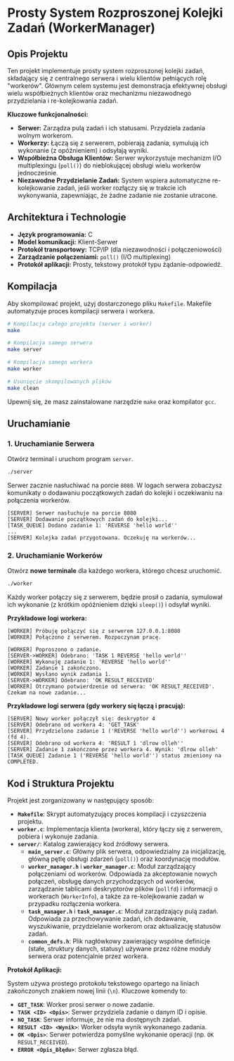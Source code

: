 # Prosty System Rozproszonej Kolejki Zadań (WorkerManager)

## Opis Projektu

Ten projekt implementuje prosty system rozproszonej kolejki zadań, składający się z centralnego serwera i wielu klientów pełniących rolę "workerów". Głównym celem systemu jest demonstracja efektywnej obsługi wielu współbieżnych klientów oraz mechanizmu niezawodnego przydzielania i re-kolejkowania zadań.

**Kluczowe funkcjonalności:**

*   **Serwer:** Zarządza pulą zadań i ich statusami. Przydziela zadania wolnym workerom.
*   **Workerzy:** Łączą się z serwerem, pobierają zadania, symulują ich wykonanie (z opóźnieniem) i odsyłają wyniki.
*   **Współbieżna Obsługa Klientów:** Serwer wykorzystuje mechanizm I/O multiplexingu (`poll()`) do nieblokującej obsługi wielu workerów jednocześnie.
*   **Niezawodne Przydzielanie Zadań:** System wspiera automatyczne re-kolejkowanie zadań, jeśli worker rozłączy się w trakcie ich wykonywania, zapewniając, że żadne zadanie nie zostanie utracone.

## Architektura i Technologie

*   **Język programowania:** C
*   **Model komunikacji:** Klient-Serwer
*   **Protokół transportowy:** TCP/IP (dla niezawodności i połączeniowości)
*   **Zarządzanie połączeniami:** `poll()` (I/O multiplexing)
*   **Protokół aplikacji:** Prosty, tekstowy protokół typu żądanie-odpowiedź.

## Kompilacja

Aby skompilować projekt, użyj dostarczonego pliku `Makefile`. Makefile automatyzuje proces kompilacji serwera i workera.

```bash
# Kompilacja całego projektu (serwer i worker)
make

# Kompilacja samego serwera
make server

# Kompilacja samego workera
make worker

# Usunięcie skompilowanych plików
make clean
```
Upewnij się, że masz zainstalowane narzędzie `make` oraz kompilator `gcc`.

## Uruchamianie

### 1. Uruchamianie Serwera

Otwórz terminal i uruchom program `server`.

```bash
./server
```

Serwer zacznie nasłuchiwać na porcie `8080`. W logach serwera zobaczysz komunikaty o dodawaniu początkowych zadań do kolejki i oczekiwaniu na połączenia workerów.

```
[SERVER] Serwer nasłuchuje na porcie 8080
[SERVER] Dodawanie początkowych zadań do kolejki...
[TASK_QUEUE] Dodano zadanie 1: 'REVERSE 'hello world''
...
[SERVER] Kolejka zadań przygotowana. Oczekuję na workerów...
```

### 2. Uruchamianie Workerów

Otwórz **nowe terminale** dla każdego workera, którego chcesz uruchomić.

```bash
./worker
```

Każdy worker połączy się z serwerem, będzie prosił o zadania, symulował ich wykonanie (z krótkim opóźnieniem dzięki `sleep()`) i odsyłał wyniki.

**Przykładowe logi workera:**

```
[WORKER] Próbuję połączyć się z serwerem 127.0.0.1:8080
[WORKER] Połączono z serwerem. Rozpoczynam pracę.

[WORKER] Poproszono o zadanie.
[SERVER->WORKER] Odebrano: 'TASK 1 REVERSE 'hello world''
[WORKER] Wykonuję zadanie 1: 'REVERSE 'hello world''
[WORKER] Zadanie 1 zakończono.
[WORKER] Wysłano wynik zadania 1.
[SERVER->WORKER] Odebrano: 'OK RESULT_RECEIVED'
[WORKER] Otrzymano potwierdzenie od serwera: 'OK RESULT_RECEIVED'. Czekam na nowe zadanie...
```

**Przykładowe logi serwera (gdy workery się łączą i pracują):**

```
[SERVER] Nowy worker połączył się: deskryptor 4
[SERVER] Odebrano od workera 4: 'GET_TASK'
[SERVER] Przydzielono zadanie 1 ('REVERSE 'hello world'') workerowi 4 (fd 4).
[SERVER] Odebrano od workera 4: 'RESULT 1 'dlrow olleh''
[SERVER] Zadanie 1 zakończone przez workera 4. Wynik: 'dlrow olleh'
[TASK_QUEUE] Zadanie 1 ('REVERSE 'hello world'') status zmieniony na COMPLETED.
```

## Kod i Struktura Projektu

Projekt jest zorganizowany w następujący sposób:

*   **`Makefile`**: Skrypt automatyzujący proces kompilacji i czyszczenia projektu.
*   **`worker.c`**: Implementacja klienta (workera), który łączy się z serwerem, pobiera i wykonuje zadania.
*   **`server/`**: Katalog zawierający kod źródłowy serwera.
    *   **`main_server.c`**: Główny plik serwera, odpowiedzialny za inicjalizację, główną pętlę obsługi zdarzeń (`poll()`) oraz koordynację modułów.
    *   **`worker_manager.h`** i **`worker_manager.c`**: Moduł zarządzający połączeniami od workerów. Odpowiada za akceptowanie nowych połączeń, obsługę danych przychodzących od workerów, zarządzanie tablicami deskryptorów plików (`pollfd`) i informacji o workerach (`WorkerInfo`), a także za re-kolejkowanie zadań w przypadku rozłączenia workera.
    *   **`task_manager.h`** i **`task_manager.c`**: Moduł zarządzający pulą zadań. Odpowiada za przechowywanie zadań, ich dodawanie, wyszukiwanie, przydzielanie workerom oraz aktualizację statusów zadań.
    *   **`common_defs.h`**: Plik nagłówkowy zawierający wspólne definicje (stałe, struktury danych, statusy) używane przez różne moduły serwera oraz potencjalnie przez workera.

**Protokół Aplikacji:**

System używa prostego protokołu tekstowego opartego na liniach zakończonych znakiem nowej linii (`\n`). Kluczowe komendy to:

*   **`GET_TASK`**: Worker prosi serwer o nowe zadanie.
*   **`TASK <ID> <Opis>`**: Serwer przydziela zadanie o danym ID i opisie.
*   **`NO_TASK`**: Serwer informuje, że nie ma dostępnych zadań.
*   **`RESULT <ID> <Wynik>`**: Worker odsyła wynik wykonanego zadania.
*   **`OK <Opis>`**: Serwer potwierdza pomyślne wykonanie operacji (np. `OK RESULT_RECEIVED`).
*   **`ERROR <Opis_Błędu>`**: Serwer zgłasza błąd.
